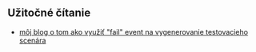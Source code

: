 ## Užitočné čítanie
- [môj blog o tom ako využiť "fail" event na vygenerovanie testovacieho scenára](https://filiphric.com/improve-your-error-screenshots-in-cypress)